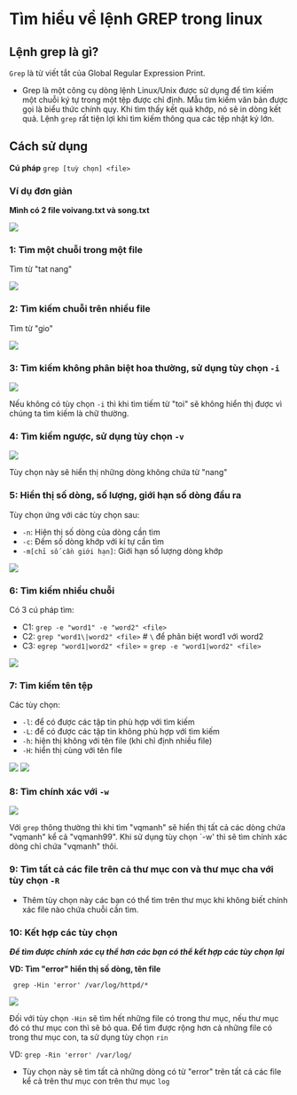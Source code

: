 # Tìm hiểu về lệnh GREP trong linux

## Lệnh grep là gì?
`Grep` là từ viết tắt của Global Regular Expression Print.

- Grep là một công cụ dòng lệnh Linux/Unix được sử dụng để tìm kiếm một chuỗi ký tự trong một tệp được chỉ định. Mẫu tìm kiếm văn bản được gọi là biểu thức chính quy. Khi tìm thấy kết quả khớp, nó sẽ in dòng kết quả. Lệnh `grep` rất tiện lợi khi tìm kiếm thông qua các tệp nhật ký lớn.

## Cách sử dụng

**Cú pháp** `grep [tuỳ chọn] <file>`

### Ví dụ đơn giản

**Mình có 2 file voivang.txt và song.txt**

<img src=https://imgur.com/uLe69bH.jpg>

### 1: Tìm một chuỗi trong một file

Tìm từ "tat nang"

<img src=https://imgur.com/yoGaXLp.jpg>

### 2:  Tìm kiếm chuỗi trên nhiều file

Tìm từ "gio"



<img src=https://imgur.com/iuNldDJ.jpg>

### 3: Tìm kiếm không phân biệt hoa thường, sử dụng tùy chọn `-i`

<img src=https://imgur.com/xxiTUQI.jpg>

Nếu không có tùy chọn `-i` thì khi tìm tiếm từ "toi" sẽ không hiển thị được vì chúng ta tìm kiếm là chữ thường.

### 4: Tìm kiếm ngược, sử dụng tùy chọn `-v`


<img src=https://imgur.com/aAcBVXe.jpg>

Tùy chọn này sẽ hiển thị những dòng không chứa từ "nang"

### 5: Hiển thị số dòng, số lượng, giới hạn số dòng đầu ra

Tùy chọn ứng với các tùy chọn sau:

- `-n`: Hiện thị số dòng của dòng cần tìm
- `-c`: Đếm số dòng khớp với kí tự cần tìm
- `-m[chỉ số cần giới hạn]`: Giới hạn số lượng dòng khớp

<img src=https://imgur.com/0rLtBtw.jpg>

### 6: Tìm kiếm nhiều chuỗi

Có 3 cú pháp tìm:

- C1: `grep -e "word1" -e "word2" <file>`
- C2: `grep "word1\|word2" <file>` # `\` để phân biệt word1 với word2
- C3: `egrep "word1|word2" <file>` = `grep -e "word1|word2" <file>`

<img src=https://imgur.com/ukelNG6.jpg>

### 7: Tìm kiếm tên tệp

Các tùy chọn:

- `-l`: để có được các tập tin phù hợp với tìm kiếm
- `-L`: để có được các tập tin không phù hợp với tìm kiếm
- `-h`: hiện thị không với tên file (khi chỉ định nhiều file)
- `-H`: hiển thị cùng với tên file


<img src=https://imgur.com/zF3MOQt.jpg>

<img src=https://imgur.com/Om426NL.jpg>

### 8: Tìm chính xác với `-w`

<img src=https://imgur.com/enwwuM4.jpg>

Với `grep` thông thường thì khi tìm "vqmanh" sẽ hiển thị tất cả các dòng chứa "vqmanh" kể cả "vqmanh99". Khi sử dụng tùy chọn `-w' thì sẽ tìm chính xác dòng chỉ chứa "vqmanh" thôi.

### 9: Tìm tất cả các file trên cả thư mục con và thư mục cha với tùy chọn `-R`

- Thêm tùy chọn này các bạn có thể tìm trên thư mục khi không biết chính xác file nào chứa chuỗi cần tìm.

### 10: Kết hợp các tùy chọn

***Để tìm được chính xác cụ thể hơn các bạn có thể kết hợp các tùy chọn lại***

**VD: Tìm "error" hiển thị số dòng, tên file**

` grep -Hin 'error' /var/log/httpd/*`

<img src=https://imgur.com/gXMDKDY.jpg>

Đối với tùy chọn `-Hin` sẽ tìm hết những file có trong thư mục, nếu thư mục đó có thư mục con thì sẽ bỏ qua. Để tìm được rộng hơn cả những file có trong thư mục con, ta sử dụng tùy chọn `rin`

VD: `grep -Rin 'error' /var/log/`

- Tùy chọn này sẽ tìm tất cả những dòng có từ "error" trên tất cả các file kể cả trên thư mục con trên thư mục `log`